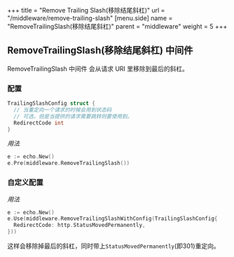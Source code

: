 +++
title = "Remove Trailing Slash(移除结尾斜杠)"
url = "/middleware/remove-trailing-slash"
[menu.side]
  name = "RemoveTrailingSlash(移除结尾斜杠)"
  parent = "middleware"
  weight = 5
+++

## RemoveTrailingSlash(移除结尾斜杠) 中间件

RemoveTrailingSlash 中间件 会从请求 URI 里移除到最后的斜杠。

### 配置

```go
TrailingSlashConfig struct {
  // 当重定向一个请求的时候会用到状态码
  // 可选，但是当提供的请求需要跳转则要使用到。
  RedirectCode int
}
```

*用法*

```go
e := echo.New()
e.Pre(middleware.RemoveTrailingSlash())
```

### 自定义配置

*用法*

```go
e := echo.New()
e.Use(middleware.RemoveTrailingSlashWithConfig(TrailingSlashConfig{
  RedirectCode: http.StatusMovedPermanently,
}))
```

这样会移除掉最后的斜杠，同时带上`StatusMovedPermanently`(即301)重定向。

